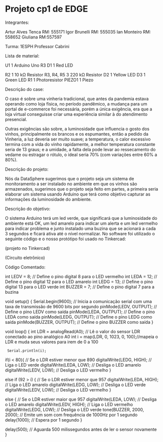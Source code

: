 # Projeto cp1 de EDGE 

Integrantes: 

Artur Alves Tenca RM: 555171
Igor Brunelli RM: 555035
Ian Monteiro RM: 558652
Giuliana RM:557597

Turma: 1ESPH 
Professor Cabrini 


Lista de material: 

U1
1
 Arduino Uno R3
D1
1
Red LED


R2
1
10 kΩ Resistor
R3, R4, R5
3
220 kΩ Resistor
D2
1
Yellow LED
D3
1
Green LED
R1
1
 Photoresistor
PIEZO1
1
 Piezo






Descrição do case:


  O caso é sobre uma vinheria tradicional, que antes da pandemia estava operando como loja física, no período pandêmico, a mudança para um portal de e-commerce foi necessária, porém a única exigência, era   que a loja virtual conseguisse criar uma experiência similar à do atendimento presencial. 

  Outras exigências são sobre, a luminosidade que influencia o gosto dos vinhos, principalmente os brancos e os espumantes, então a pedido da Vinheria, a luz deveria ser muito suave; a temperatura, o calor excessivo termina com a vida do vinho rapidamente, a melhor temperatura constante seria de 13 graus; e a umidade, a falta dela pode levar ao ressecamento do vedame ou estragar o rótulo, o ideal seria 70% (com variações entre 60% a 80%).

  
Descrição do projeto:


  Nós da DataSphere sugerimos que o projeto seja um sistema de monitoramento a ser instalado no ambiente em que os vinhos são armazenados, sugerimos que o projeto seja feito em partes, a primeira seria elaborar um sistema usando Arduino que terá como objetivo capturar as informações da luminosidade do ambiente.

  
Descrição do objetivo: 

   O sistema Arduino terá um led verde, que significará que a luminosidade do ambiente está OK, um led amarelo para indicar um alerta e um led vermelho para indicar problema e junto instalado uma buzina que se acionará a cada 3 segundos e ficará ativa até o nível normalizar. 
   No software foi utilizado o seguinte código e o nosso protótipo foi usado no Tinkercad: 




(projeto no Tinkercad)






(Circuito eletrônico)

 Código Comentado: 

 int LEDV = 8;   // Define o pino digital 8 para o LED vermelho
int LEDA = 12;  // Define o pino digital 12 para o LED amarelo
int LEDG = 13;  // Define o pino digital 13 para o LED verde
int BUZZER = 7; // Define o pino digital 7 para a buzina


void setup() {
  Serial.begin(9600);      // Inicia a comunicação serial com uma taxa de transmissão de 9600 bits por segundo
  pinMode(LEDV, OUTPUT);   // Define o pino LEDV como saída
  pinMode(LEDA, OUTPUT);   // Define o pino LEDA como saída
  pinMode(LEDG, OUTPUT);   // Define o pino LEDG como saída
  pinMode(BUZZER, OUTPUT); // Define o pino BUZZER como saída
}


void loop() {
   int LDR = analogRead(A0); // Lê o valor do sensor LDR conectado ao pino analógico A0
   int i = map(LDR, 0, 1023, 0, 100);//mapeia o LDR e muda seus valores para irem de 0 a 100  
   
     Serial.println(i); 
  if(i < 80){              // Se o LDR estiver menor que 890
    digitalWrite(LEDG, HIGH); // Liga o LED verde
    digitalWrite(LEDA, LOW);  // Desliga o LED amarelo
    digitalWrite(LEDV, LOW);  // Desliga o LED vermelho
  }
  
  else if (92 > i) {       // Se o LDR estiver menor que 957
    digitalWrite(LEDA, HIGH); // Liga o LED amarelo
    digitalWrite(LEDG, LOW);  // Desliga o LED verde
    digitalWrite(LEDV, LOW);  // Desliga o LED vermelho
  }
  
  else {                       // Se o LDR estiver maior que 957
    digitalWrite(LEDA, LOW);   // Desliga o LED amarelo
    digitalWrite(LEDV, HIGH);  // Liga o LED vermelho
    digitalWrite(LEDG, LOW);   // Desliga o LED verde
    tone(BUZZER, 2000, 2000);  // Emite um som com frequência de 1000Hz por 1 segundo
    delay(1000);               // Espera por 1 segundo
  }
  
  delay(500); // Aguarda 500 milissegundos antes de ler o sensor novamente
}



